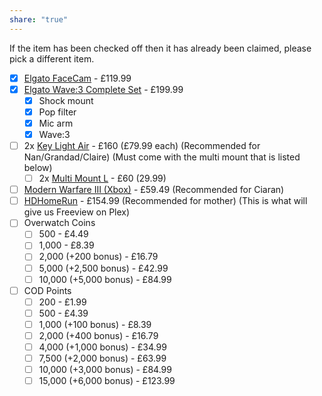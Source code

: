 ```yaml
---
share: "true"
---
```


If the item has been checked off then it has already been claimed, please pick a different item.

- [x] [Elgato FaceCam](https://www.elgato.com/uk/en/p/facecam) - £119.99
- [x] [Elgato Wave:3 Complete Set](https://www.elgato.com/uk/en/p/elevate-your-sound) - £199.99
	- [x] Shock mount
	- [x] Pop filter
	- [x] Mic arm
	- [x] Wave:3
- [ ] 2x [Key Light Air](https://www.amazon.co.uk/Elgato-Key-Light-app-adjustable-Mac/dp/B082QHRZFW) - £160 (£79.99 each) (Recommended for Nan/Grandad/Claire) (Must come with the multi mount that is listed below)
	- [ ] 2x [Multi Mount L](https://www.amazon.co.uk/Elgato-Multi-Mount-Microphones-Videoconferencing-Black/dp/B07X49967V) - £60 (29.99)
- [ ] [Modern Warfare III (Xbox)](https://www.xbox.com/en-gb/games/store/call-of-duty-modern-warfare-iii-cross-gen-bundle/9nb54xtf084m) - £59.49 (Recommended for Ciaran)
- [ ] [HDHomeRun](https://www.amazon.co.uk/SiliconDust-HDHomeRun-Quatro-4xDVB-T-Tuners/dp/B0BDYP7HFH?ufe=app_do%3Aamzn1.fos.23648568-4ba5-49f2-9aa6-31ae75f1e9cd) - £154.99 (Recommended for mother) (This is what will give us Freeview on Plex)
- [ ] Overwatch Coins
	- [ ] 500 - £4.49
	- [ ] 1,000 - £8.39
	- [ ] 2,000 (+200 bonus) - £16.79
	- [ ] 5,000 (+2,500 bonus) - £42.99
	- [ ] 10,000 (+5,000 bonus) - £84.99
- [ ] COD Points
	- [ ] 200 - £1.99
	- [ ] 500 - £4.39
	- [ ] 1,000 (+100 bonus) - £8.39
	- [ ] 2,000 (+400 bonus) - £16.79
	- [ ] 4,000 (+1,000 bonus) - £34.99
	- [ ] 7,500 (+2,000 bonus) - £63.99
	- [ ] 10,000 (+3,000 bonus) - £84.99
	- [ ] 15,000 (+6,000 bonus) - £123.99